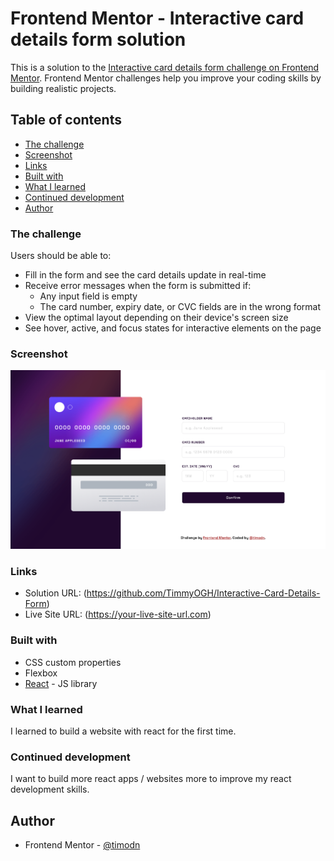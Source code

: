 # Frontend Mentor - Interactive card details form solution

This is a solution to the [Interactive card details form challenge on Frontend Mentor](https://www.frontendmentor.io/challenges/interactive-card-details-form-XpS8cKZDWw). Frontend Mentor challenges help you improve your coding skills by building realistic projects. 

## Table of contents

- [The challenge](#the-challenge)
- [Screenshot](#screenshot)
- [Links](#links)
- [Built with](#built-with)
- [What I learned](#what-i-learned)
- [Continued development](#continued-development)
- [Author](#author)

### The challenge

Users should be able to:

- Fill in the form and see the card details update in real-time
- Receive error messages when the form is submitted if:
  - Any input field is empty
  - The card number, expiry date, or CVC fields are in the wrong format
- View the optimal layout depending on their device's screen size
- See hover, active, and focus states for interactive elements on the page

### Screenshot

![](./public/images/interactive_card_details_form_ss.png)

### Links

- Solution URL: (https://github.com/TimmyOGH/Interactive-Card-Details-Form)
- Live Site URL: (https://your-live-site-url.com)

### Built with

- CSS custom properties
- Flexbox
- [React](https://reactjs.org/) - JS library

### What I learned

I learned to build a website with react for the first time.

### Continued development

I want to build more react apps / websites more to improve my react development skills.

## Author

- Frontend Mentor - [@timodn](https://www.frontendmentor.io/profile/timodn)